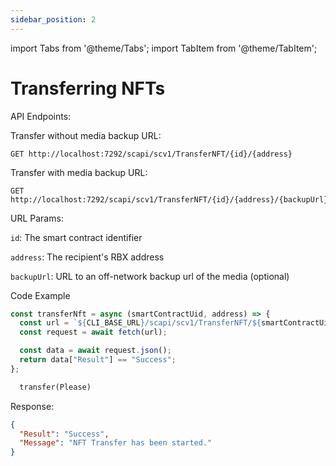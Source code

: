 ```yaml
---
sidebar_position: 2
---
```


import Tabs from '@theme/Tabs';
import TabItem from '@theme/TabItem';

# Transferring NFTs

API Endpoints:

Transfer without media backup URL:

```
GET http://localhost:7292/scapi/scv1/TransferNFT/{id}/{address}
```

Transfer with media backup URL:

```
GET http://localhost:7292/scapi/scv1/TransferNFT/{id}/{address}/{backupUrl}
```

URL Params:

`id`: The smart contract identifier

`address`: The recipient's RBX address

`backupUrl`: URL to an off-network backup url of the media (optional)

Code Example

<Tabs>
<TabItem value="js" label="NodeJS">

```js
const transferNft = async (smartContractUid, address) => {
  const url = `${CLI_BASE_URL}/scapi/scv1/TransferNFT/${smartContractUid}/${address}`;
  const request = await fetch(url);

  const data = await request.json();
  return data["Result"] == "Success";
};
```

</TabItem>

<TabItem value="py" label="Python">

```python
  transfer(Please)
```

</TabItem>
</Tabs>

Response:

```json
{
  "Result": "Success",
  "Message": "NFT Transfer has been started."
}
```
